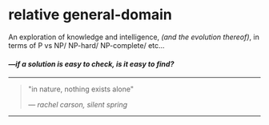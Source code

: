 # relative general-domain

An exploration of knowledge and intelligence, *(and the evolution thereof)*, in terms of P vs NP/ NP-hard/ NP-complete/ etc...

#### *—if a solution is easy to check, is it easy to find?*

---

> "in nature, nothing exists alone"
> 
> *— rachel carson, silent spring*

---







